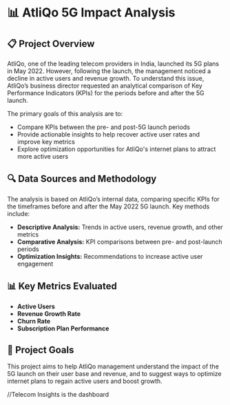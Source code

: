 # 📊 AtliQo 5G Impact Analysis 

## 📋 Project Overview

AtliQo, one of the leading telecom providers in India, launched its 5G plans in May 2022. However, following the launch, the management noticed a decline in active users and revenue growth. To understand this issue, AtliQo’s business director requested an analytical comparison of Key Performance Indicators (KPIs) for the periods before and after the 5G launch.

The primary goals of this analysis are to:
- Compare KPIs between the pre- and post-5G launch periods
- Provide actionable insights to help recover active user rates and improve key metrics
- Explore optimization opportunities for AtliQo's internet plans to attract more active users



## 🔍 Data Sources and Methodology

The analysis is based on AtliQo’s internal data, comparing specific KPIs for the timeframes before and after the May 2022 5G launch. Key methods include:
- **Descriptive Analysis:** Trends in active users, revenue growth, and other metrics
- **Comparative Analysis:** KPI comparisons between pre- and post-launch periods
- **Optimization Insights:** Recommendations to increase active user engagement

## 📊 Key Metrics Evaluated
- **Active Users**
- **Revenue Growth Rate**
- **Churn Rate**
- **Subscription Plan Performance**

## 🚀 Project Goals

This project aims to help AtliQo management understand the impact of the 5G launch on their user base and revenue, and to suggest ways to optimize internet plans to regain active users and boost growth.


//Telecom Insights is the dashboard
